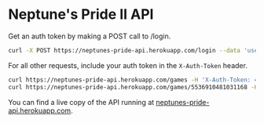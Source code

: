 Neptune's Pride II API
===

Get an auth token by making a POST call to /login.

```bash
curl -X POST https://neptunes-pride-api.herokuapp.com/login --data 'username=YOUR_USERNAME&password=YOUR_PASSWORD'
```

For all other requests, include your auth token in the `X-Auth-Token` header.

```bash
curl https://neptunes-pride-api.herokuapp.com/games -H 'X-Auth-Token: 48d4bdbc98e64cc5d38fc361e6d9a39f'
curl https://neptunes-pride-api.herokuapp.com/games/5536910481031168 -H 'X-Auth-Token: 48d4bdbc98e64cc5d38fc361e6d9a39f'
```

You can find a live copy of the API running at [neptunes-pride-api.herokuapp.com](https://neptunes-pride-api.herokuapp.com).
